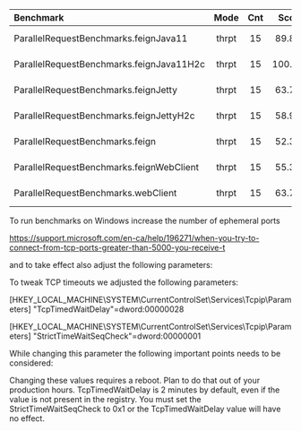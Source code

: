 | Benchmark | Mode  |  Cnt  | Score  | Error  | Units |
|:---       |   :-: |   :-: |   :-:  |   :-:  |  :-:  |
|ParallelRequestBenchmarks.feignJava11 |    thrpt |  15 |  89.855 | ± 22.715 | ops/s
|ParallelRequestBenchmarks.feignJava11H2c | thrpt |  15 | 100.028 | ± 37.007 | ops/s
|ParallelRequestBenchmarks.feignJetty |     thrpt |  15 |  63.799 | ±  7.553 | ops/s
|ParallelRequestBenchmarks.feignJettyH2c |  thrpt |  15 |  58.913 | ± 10.856 | ops/s
|ParallelRequestBenchmarks.feign |          thrpt |  15 |  52.342 | ± 34.554 | ops/s
|ParallelRequestBenchmarks.feignWebClient | thrpt |  15 |  55.352 | ± 12.373 | ops/s
|ParallelRequestBenchmarks.webClient |      thrpt |  15 |  63.700 | ± 13.379 | ops/s


To run benchmarks on Windows increase the number of ephemeral ports 

https://support.microsoft.com/en-ca/help/196271/when-you-try-to-connect-from-tcp-ports-greater-than-5000-you-receive-t

and to take effect also adjust the following parameters:

To tweak TCP timeouts we adjusted the following parameters:

[HKEY_LOCAL_MACHINE\SYSTEM\CurrentControlSet\Services\Tcpip\Parameters]
"TcpTimedWaitDelay"=dword:00000028

[HKEY_LOCAL_MACHINE\SYSTEM\CurrentControlSet\Services\Tcpip\Parameters]
"StrictTimeWaitSeqCheck"=dword:00000001

While changing this parameter the following important points needs to be considered:

Changing these values requires a reboot. Plan to do that out of your production hours.
TcpTimedWaitDelay is 2 minutes by default, even if the value is not present in the registry.
You must set the StrictTimeWaitSeqCheck to 0x1 or the TcpTimedWaitDelay value will have no effect.

